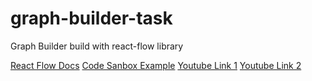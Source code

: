# graph-builder-task

Graph Builder build with react-flow library 

<a href="https://reactflow.dev/">React Flow Docs</a>
<a href="https://codesandbox.io/s/react-flow-add-node-button-l9rcu">Code Sanbox Example</a>
<a href="https://www.youtube.com/watch?v=GNI4ZKyXbpA&t=821s">Youtube Link 1</a>
<a href="https://www.youtube.com/watch?v=4Siz4HHJYDQ">Youtube Link 2</a>
